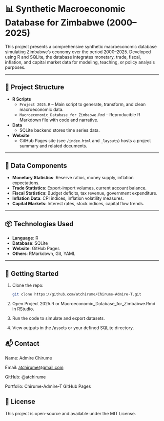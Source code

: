 # 📊 Synthetic Macroeconomic Database for Zimbabwe (2000–2025)

This project presents a comprehensive synthetic macroeconomic database simulating Zimbabwe’s economy over the period 2000–2025. Developed using R and SQLite, the database integrates monetary, trade, fiscal, inflation, and capital market data for modeling, teaching, or policy analysis purposes.

---

## 📁 Project Structure

- **R Scripts**
  - `Project 2025.R` – Main script to generate, transform, and clean macroeconomic data.
  - `Macroeconomic_Database_for_Zimbabwe.Rmd` – Reproducible R Markdown file with code and narrative.
- **Data**
  - SQLite backend stores time series data.
- **Website**
  - GitHub Pages site (see `/index.html` and `_layouts`) hosts a project summary and related documents.

---

## 🧮 Data Components

- **Monetary Statistics**: Reserve ratios, money supply, inflation expectations.
- **Trade Statistics**: Export-import volumes, current account balance.
- **Fiscal Statistics**: Budget deficits, tax revenue, government expenditure.
- **Inflation Data**: CPI indices, inflation volatility measures.
- **Capital Markets**: Interest rates, stock indices, capital flow trends.

---

## 📦 Technologies Used

- **Language**: R
- **Database**: SQLite
- **Website**: GitHub Pages
- **Others**: RMarkdown, Git, YAML

---

## 🚀 Getting Started

1. Clone the repo:
   ```bash
   git clone https://github.com/atchirume/Chirume-Admire-T.git
2. Open Project 2025.R or Macroeconomic_Database_for_Zimbabwe.Rmd in RStudio.

3. Run the code to simulate and export datasets.

4. View outputs in the /assets or your defined SQLite directory.

## 📬 Contact
Name: Admire Chirume

Email: atchirume@gmail.com

GitHub: @atchirume

Portfolio: Chirume-Admire-T GitHub Pages


## 📄 License
This project is open-source and available under the MIT License.
